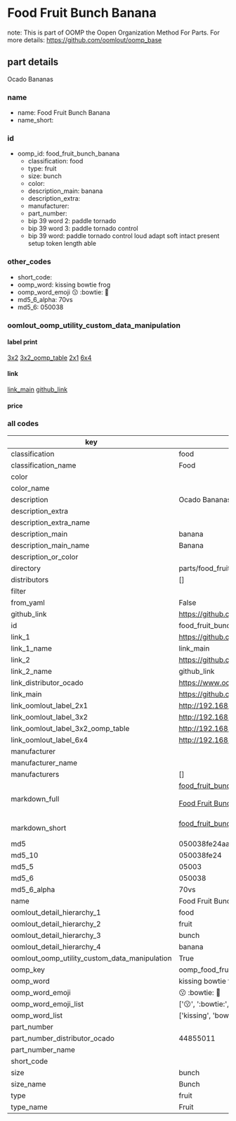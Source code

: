 # Food Fruit Bunch Banana  

note: This is part of OOMP the Oopen Organization Method For Parts. For more details: https://github.com/oomlout/oomp_base

##  part details



Ocado Bananas

### name
* name: Food Fruit Bunch Banana
* name_short: 
### id
* oomp_id: food_fruit_bunch_banana
  * classification: food
  * type: fruit
  * size: bunch
  * color: 
  * description_main: banana
  * description_extra: 
  * manufacturer: 
  * part_number: 
  * bip 39 word 2: paddle tornado
  * bip 39 word 3: paddle tornado control
  * bip 39 word: paddle tornado control loud adapt soft intact present setup token length able

### other_codes
* short_code: 
* oomp_word: kissing bowtie frog
* oomp_word_emoji :kissing: :bowtie: :frog:
* md5_6_alpha: 70vs
* md5_6: 050038






### oomlout_oomp_utility_custom_data_manipulation
#### label print
[3x2](http://192.168.1.245:1112/?label=oomp%2070vs)
[3x2_oomp_table](http://192.168.1.107:1112/?label=oomp%2070vs)
[2x1](http://192.168.1.242:1112/?label=oomp%2070vs)
[6x4](http://192.168.1.55:1112/?label=oomp%2070vs)    

#### link

[link_main](https://github.com/oomlout/oomlout_oomp_current_version_messy/tree/main/parts/food_fruit_bunch_banana) [github_link](https://github.com/oomlout/oomlout_oomp_part_src/tree/main/parts/food_fruit_bunch_banana)                             

#### price







### all codes 
| key | value |  
| --- | --- |  
| classification | food |  
| classification_name | Food |  
| color |  |  
| color_name |  |  
| description | Ocado Bananas |  
| description_extra |  |  
| description_extra_name |  |  
| description_main | banana |  
| description_main_name | Banana |  
| description_or_color |   |  
| directory | parts/food_fruit_bunch_banana |  
| distributors | [] |  
| filter |  |  
| from_yaml | False |  
| github_link | https://github.com/oomlout/oomlout_oomp_part_src/tree/main/parts/food_fruit_bunch_banana |  
| id | food_fruit_bunch_banana |  
| link_1 | https://github.com/oomlout/oomlout_oomp_current_version_messy/tree/main/parts/food_fruit_bunch_banana |  
| link_1_name | link_main |  
| link_2 | https://github.com/oomlout/oomlout_oomp_part_src/tree/main/parts/food_fruit_bunch_banana |  
| link_2_name | github_link |  
| link_distributor_ocado | https://www.ocado.com/search?entry=44855011 |  
| link_main | https://github.com/oomlout/oomlout_oomp_current_version_messy/tree/main/parts/food_fruit_bunch_banana |  
| link_oomlout_label_2x1 | http://192.168.1.242:1112/?label=oomp%2070vs |  
| link_oomlout_label_3x2 | http://192.168.1.245:1112/?label=oomp%2070vs |  
| link_oomlout_label_3x2_oomp_table | http://192.168.1.107:1112/?label=oomp%2070vs |  
| link_oomlout_label_6x4 | http://192.168.1.55:1112/?label=oomp%2070vs |  
| manufacturer |  |  
| manufacturer_name |  |  
| manufacturers | [] |  
| markdown_full | [food_fruit_bunch_banana](https://github.com/oomlout/oomlout_oomp_current_version_messy/tree/main/parts/food_fruit_bunch_banana)<br>[](https://github.com/oomlout/oomlout_oomp_current_version_messy/tree/main/parts/food_fruit_bunch_banana)<br>[Food Fruit Bunch Banana](https://github.com/oomlout/oomlout_oomp_current_version_messy/tree/main/parts/food_fruit_bunch_banana)<br><br> |  
| markdown_short | [food_fruit_bunch_banana](https://github.com/oomlout/oomlout_oomp_current_version_messy/tree/main/parts/food_fruit_bunch_banana)<br><br> |  
| md5 | 050038fe24aa0eb3390188425ef95cf6 |  
| md5_10 | 050038fe24 |  
| md5_5 | 05003 |  
| md5_6 | 050038 |  
| md5_6_alpha | 70vs |  
| name | Food Fruit Bunch Banana |  
| oomlout_detail_hierarchy_1 | food |  
| oomlout_detail_hierarchy_2 | fruit |  
| oomlout_detail_hierarchy_3 | bunch |  
| oomlout_detail_hierarchy_4 | banana |  
| oomlout_oomp_utility_custom_data_manipulation | True |  
| oomp_key | oomp_food_fruit_bunch_banana |  
| oomp_word | kissing bowtie frog |  
| oomp_word_emoji | :kissing: :bowtie: :frog: |  
| oomp_word_emoji_list | [':kissing:', ':bowtie:', ':frog:'] |  
| oomp_word_list | ['kissing', 'bowtie', 'frog'] |  
| part_number |  |  
| part_number_distributor_ocado | 44855011 |  
| part_number_name |  |  
| short_code |  |  
| size | bunch |  
| size_name | Bunch |  
| type | fruit |  
| type_name | Fruit |  
